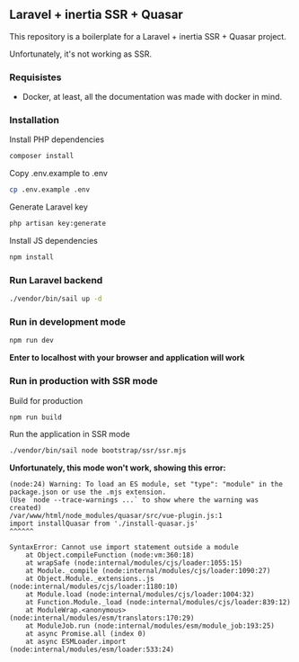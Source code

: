 ## Laravel + inertia SSR + Quasar

This repository is a boilerplate for a Laravel + inertia SSR + Quasar project.

Unfortunately, it's not working as SSR.

### Requisistes
* Docker, at least, all the documentation was made with docker in mind.

### Installation

Install PHP dependencies
```bash
composer install
```

Copy .env.example to .env
```bash
cp .env.example .env
```

Generate Laravel key
```bash
php artisan key:generate
```

Install JS dependencies
```bash
npm install
```

### Run Laravel backend
```bash
./vendor/bin/sail up -d
```

### Run in development mode
```bash
npm run dev
```

**Enter to localhost with your browser and application will work**

### Run in production with SSR mode
Build for production
```bash
npm run build
```

Run the application in SSR mode
```bash
./vendor/bin/sail node bootstrap/ssr/ssr.mjs
```

**Unfortunately, this mode won't work, showing this error:**

```
(node:24) Warning: To load an ES module, set "type": "module" in the package.json or use the .mjs extension.
(Use `node --trace-warnings ...` to show where the warning was created)
/var/www/html/node_modules/quasar/src/vue-plugin.js:1
import installQuasar from './install-quasar.js'
^^^^^^

SyntaxError: Cannot use import statement outside a module
    at Object.compileFunction (node:vm:360:18)
    at wrapSafe (node:internal/modules/cjs/loader:1055:15)
    at Module._compile (node:internal/modules/cjs/loader:1090:27)
    at Object.Module._extensions..js (node:internal/modules/cjs/loader:1180:10)
    at Module.load (node:internal/modules/cjs/loader:1004:32)
    at Function.Module._load (node:internal/modules/cjs/loader:839:12)
    at ModuleWrap.<anonymous> (node:internal/modules/esm/translators:170:29)
    at ModuleJob.run (node:internal/modules/esm/module_job:193:25)
    at async Promise.all (index 0)
    at async ESMLoader.import (node:internal/modules/esm/loader:533:24)
```

